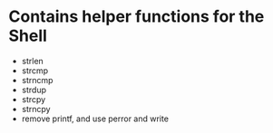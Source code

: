 # Contains helper functions for the Shell
- strlen
- strcmp
- strncmp
- strdup
- strcpy
- strncpy
- remove printf, and use perror and write
